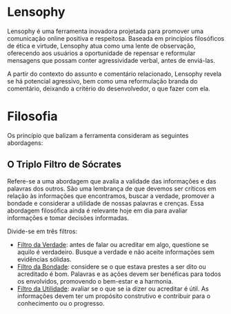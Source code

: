# Lensophy
Lensophy é uma ferramenta inovadora projetada para promover uma comunicação online positiva e respeitosa. Baseada em princípios filosóficos de ética e virtude, Lensophy atua como uma lente de observação, oferecendo aos usuários a oportunidade de repensar e reformular mensagens que possam conter agressividade verbal, antes de enviá-las.

A partir do contexto do assunto e comentário relacionado, Lensophy revela se há potencial agressivo, bem como uma reformulação branda do comentário, deixando a critério do desenvolvedor, o que fazer com ela.

# Filosofia
Os princípio que balizam a ferramenta consideram as seguintes abordagens:

## O Triplo Filtro de Sócrates
Refere-se a uma abordagem que avalia a validade das informações e das palavras dos outros. São uma lembrança de que devemos ser críticos em relação às informações que encontramos, buscar a verdade, promover a bondade e considerar a utilidade de nossas palavras e crenças. Essa abordagem filosófica ainda é relevante hoje em dia para avaliar informações e tomar decisões informadas.

Divide-se em três filtros:

- <ins>Filtro da Verdade</ins>: antes de falar ou acreditar em algo, questione se aquilo é verdadeiro. Busque a verdade e não aceite informações sem evidências sólidas.
- <ins>Filtro da Bondade</ins>: considere se o que estava prestes a ser dito ou acreditado é bom. Palavras e as ações devem ser benéficas para todos os envolvidos, promovendo o bem-estar e a harmonia.
- <ins>Filtro da Utilidade</ins>: avaliar se o que se ia dizer ou acreditar é útil. As informações devem ter um propósito construtivo e contribuir para o conhecimento ou o progresso.
